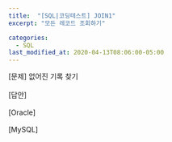 ```yaml
---
title:  "[SQL|코딩테스트] JOIN1"
excerpt: "모든 레코드 조회하기"

categories:
  - SQL
last_modified_at: 2020-04-13T08:06:00-05:00
---
```


[문제] 없어진 기록 찾기 <br>
<br>
[답안] <br>
<br>
[Oracle] <br>
<br>
[MySQL] <br>
<br>